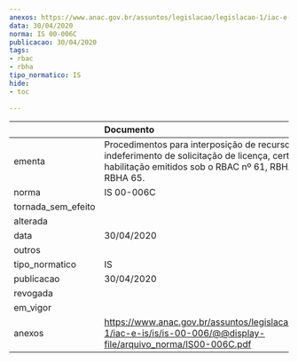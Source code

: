 ```yaml
---
anexos: https://www.anac.gov.br/assuntos/legislacao/legislacao-1/iac-e-is/is/is-00-006/@@display-file/arquivo_norma/IS00-006C.pdf
data: 30/04/2020
norma: IS 00-006C
publicacao: 30/04/2020
tags:
- rbac
- rbha
tipo_normatico: IS
hide: 
- toc 
 
---
```


|                    | Documento                                                                                                                                                           |
|:-------------------|:--------------------------------------------------------------------------------------------------------------------------------------------------------------------|
| ementa             | Procedimentos para interposição de recurso sobre indeferimento de solicitação de licença, certificado ou habilitação emitidos sob o RBAC nº 61, RBHA 63 ou RBHA 65. |
| norma              | IS 00-006C                                                                                                                                                          |
| tornada_sem_efeito |                                                                                                                                                                     |
| alterada           |                                                                                                                                                                     |
| data               | 30/04/2020                                                                                                                                                          |
| outros             |                                                                                                                                                                     |
| tipo_normatico     | IS                                                                                                                                                                  |
| publicacao         | 30/04/2020                                                                                                                                                          |
| revogada           |                                                                                                                                                                     |
| em_vigor           |                                                                                                                                                                     |
| anexos             | https://www.anac.gov.br/assuntos/legislacao/legislacao-1/iac-e-is/is/is-00-006/@@display-file/arquivo_norma/IS00-006C.pdf                                           |